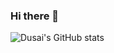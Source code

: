 ### Hi there 👋


![Dusai's GitHub stats](https://github-readme-stats.vercel.app/api?username=Laihb1106205841&show_icons=true&theme=radical)

<!--
**Laihb1106205841/Laihb1106205841** is a ✨ _special_ ✨ repository because its `README.md` (this file) appears on your GitHub profile.

Here are some ideas to get you started:
![Dusai's GitHub stats](https://github-readme-stats.vercel.app/api?username=Laihb1106205841)
- 🔭 I’m currently working on ...
- 🌱 I’m currently learning ...
- 👯 I’m looking to collaborate on ...
- 🤔 I’m looking for help with ...
- 💬 Ask me about ...
- 📫 How to reach me: ...
- 😄 Pronouns: ...
- ⚡ Fun fact: ...
-->
